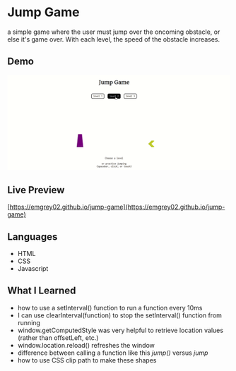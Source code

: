 # Jump Game
a simple game where the user must jump over the oncoming obstacle, or else it's game over. With each level, the speed of the obstacle increases. 
## Demo
![jump game demo](/jump-game.gif)
## Live Preview
[https://emgrey02.github.io/jump-game](https://emgrey02.github.io/jump-game)
## Languages
- HTML
- CSS
- Javascript
## What I Learned
- how to use a setInterval() function to run a function every 10ms
- I can use clearInterval(function) to stop the setInterval() function from running
- window.getComputedStyle was very helpful to retrieve location values (rather than offsetLeft, etc.)
- window.location.reload() refreshes the window
- difference between calling a function like this _jump()_ versus _jump_
- how to use CSS clip path to make these shapes

